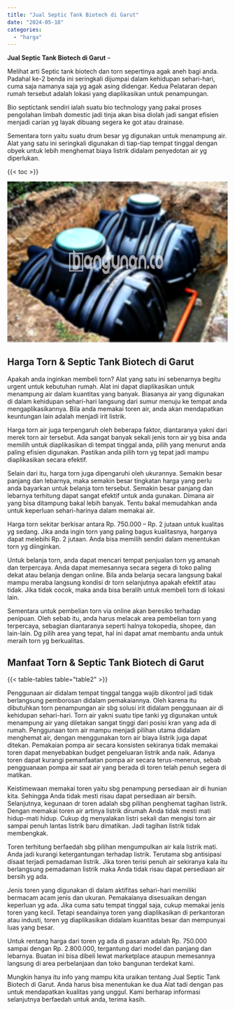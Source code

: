 ```yaml
---
title: "Jual Septic Tank Biotech di Garut"
date: "2024-05-18"
categories: 
  - "harga"
---
```


**Jual Septic Tank Biotech di Garut** –

Melihat arti Septic tank biotech dan torn sepertinya agak aneh bagi anda. Padahal ke-2 benda ini seringkali dijumpai dalam kehidupan sehari-hari, cuma saja namanya saja yg agak asing didengar. Kedua Pelataran depan rumah tersebut adalah lokasi yang diaplikasikan untuk penampungan.

Bio septictank sendiri ialah suatu bio technology yang pakai proses pengolahan limbah domestic jadi tinja akan bisa diolah jadi sangat efisien menjadi carian yg layak dibuang segera ke got atau drainase.

Sementara torn yaitu suatu drum besar yg digunakan untuk menampung air. Alat yang satu ini seringkali digunakan di tiap-tiap tempat tinggal dengan obyek untuk lebih menghemat biaya listrik didalam penyedotan air yg diperlukan.

{{< toc >}}

![Jual Septic Tank Biotech di Garut](/images/jual-bio-septictank-22.png)

## Harga Torn & Septic Tank Biotech di Garut

Apakah anda inginkan membeli torn? Alat yang satu ini sebenarnya begitu urgent untuk kebutuhan rumah. Alat ini dapat diaplikasikan untuk menampung air dalam kuantitas yang banyak. Biasanya air yang digunakan di dalam kehidupan sehari-hari langsung dari sumur menuju ke tempat anda mengaplikasikannya. Bila anda memakai toren air, anda akan mendapatkan keuntungan lain adalah menjadi irit listrik.

Harga torn air juga terpengaruh oleh beberapa faktor, diantaranya yakni dari merek torn air tersebut. Ada sangat banyak sekali jenis torn air yg bisa anda memilih untuk diaplikasikan di tempat tinggal anda, pilih yang menurut anda paling efisien digunakan. Pastikan anda pilih torn yg tepat jadi mampu diaplikasikan secara efektif.

Selain dari itu, harga torn juga dipengaruhi oleh ukurannya. Semakin besar panjang dan lebarnya, maka semakin besar tingkatan harga yang perlu anda bayarkan untuk belanja torn tersebut. Semakin besar panjang dan lebarnya terhitung dapat sangat efektif untuk anda gunakan. Dimana air yang bisa ditampung bakal lebih banyak. Tentu bakal memudahkan anda untuk keperluan sehari-harinya dalam memakai air.

Harga torn sekitar berkisar antara Rp. 750.000 – Rp. 2 jutaan untuk kualitas yg sedang. Jika anda ingin torn yang paling bagus kualitasnya, harganya dapat melebihi Rp. 2 jutaan. Anda bisa memilih sendiri dalam menentukan torn yg diinginkan.

Untuk belanja torn, anda dapat mencari tempat penjualan torn yg amanah dan terpercaya. Anda dapat memesannya secara segera di toko paling dekat atau belanja dengan online. Bila anda belanja secara langsung bakal mampu meraba langsung kondisi dr torn selanjutnya apakah efektif atau tidak. Jika tidak cocok, maka anda bisa beralih untuk membeli torn di lokasi lain.

Sementara untuk pembelian torn via online akan beresiko terhadap penipuan. Oleh sebab itu, anda harus melacak area pembelian torn yang terpercaya, sebagian diantaranya seperti halnya tokopedia, shopee, dan lain-lain. Dg pilih area yang tepat, hal ini dapat amat membantu anda untuk meraih torn yg berkualitas.

## Manfaat Torn & Septic Tank Biotech di Garut

{{< table-tables table="table2" >}}

Penggunaan air didalam tempat tinggal tangga wajib dikontrol jadi tidak berlangsung pemborosan didalam pemakaiannya. Oleh karena itu dibutuhkan torn penampungan air sbg solusi irit didalam penggunaan air di kehidupan sehari-hari. Torn air yakni suatu tipe tanki yg digunakan untuk menampung air yang diletakan sangat tinggi dari posisi kran yang ada di rumah. Penggunaan torn air mampu menjadi pilihan utama didalam menghemat air, dengan menggunakan torn air biaya listrik juga dapat ditekan. Pemakaian pompa air secara konsisten sekiranya tidak memakai toren dapat menyebabkan budget pengeluaran listrik anda naik. Adanya toren dapat kurangi pemanfaatan pompa air secara terus-menerus, sebab pengguanaan pompa air saat air yang berada di toren telah penuh segera di matikan.

Keistimewaan memakai toren yaitu sbg penampung persediaan air di hunian kita. Sehingga Anda tidak mesti risau dapat persediaan air bersih. Selanjutnya, kegunaan dr toren adalah sbg pilihan penghemat tagihan listrik. Dengan memakai toren air artinya listrik dirumah Anda tidak mesti mati hidup-mati hidup. Cukup dg menyalakan listri sekali dan mengisi torn air sampai penuh lantas listrik baru dimatikan. Jadi tagihan listrik tidak membengkak.

Toren terhitung berfaedah sbg pilihan mengumpulkan air kala listrik mati. Anda jadi kurangi ketergantungan terhadap listrik. Terutama sbg antisipasi disaat terjadi pemadaman listrik. Jika toren terisi penuh air sekiranya kala itu berlangsung pemadaman listrik maka Anda tidak risau dapat persediaan air bersih yg ada.

Jenis toren yang digunakan di dalam aktifitas sehari-hari memiliki bermacam acam jenis dan ukuran. Pemakaianya disesuaikan dengan keperluan yg ada. Jika cuma satu tempat tinggal saja, cukup memakai jenis toren yang kecil. Tetapi seandainya toren yang diaplikasikan di perkantoran atau industi, toren yg diaplikasikan didalam kuantitas besar dan mempunyai luas yang besar.

Untuk rentang harga dari toren yg ada di pasaran adalah Rp. 750.000 sampai dengan Rp. 2.800.000, tergantung dari model dan panjang dan lebarnya. Buatan ini bisa dibeli lewat marketplace ataupun memesannya langsung di area perbelanjaan dan toko bangunan terdekat kami.

Mungkin hanya itu info yang mampu kita uraikan tentang Jual Septic Tank Biotech di Garut. Anda harus bisa menentukan ke dua Alat tadi dengan pas untuk mendapatkan kualitas yang unggul. Kami berharap informasi selanjutnya berfaedah untuk anda, terima kasih.
